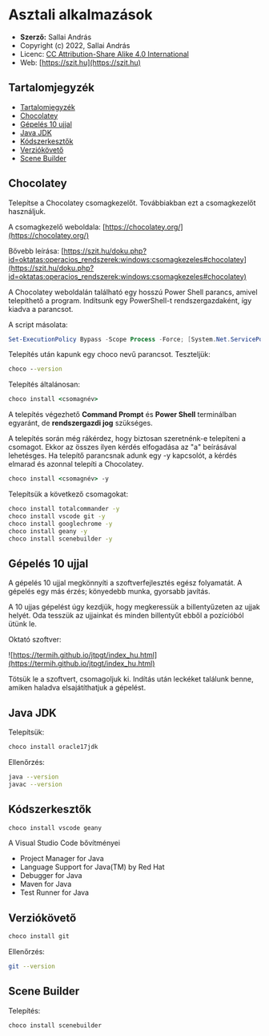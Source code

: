 # Asztali alkalmazások

* **Szerző:** Sallai András
* Copyright (c) 2022, Sallai András
* Licenc: [CC Attribution-Share Alike 4.0 International](https://creativecommons.org/licenses/by-sa/4.0/)
* Web: [https://szit.hu](https://szit.hu)

## Tartalomjegyzék

* [Tartalomjegyzék](#tartalomjegyzék)
* [Chocolatey](#chocolatey)
* [Gépelés 10 ujjal](#gépelés-10-ujjal)
* [Java JDK](#java-jdk)
* [Kódszerkesztők](#kódszerkesztők)
* [Verziókövető](#verziókövető)
* [Scene Builder](#scene-builder)

## Chocolatey

Telepítse a Chocolatey csomagkezelőt. Továbbiakban ezt a csomagkezelőt használjuk.

A csomagkezelő weboldala:
[https://chocolatey.org/](https://chocolatey.org/)

Bővebb leírása:
[https://szit.hu/doku.php?id=oktatas:operacios_rendszerek:windows:csomagkezeles#chocolatey](https://szit.hu/doku.php?id=oktatas:operacios_rendszerek:windows:csomagkezeles#chocolatey)

A Chocolatey weboldalán található egy hosszú Power Shell parancs, amivel telepíthető a program. Indítsunk egy PowerShell-t rendszergazdaként, így kiadva a parancsot.

A script másolata:

```PowerShell
Set-ExecutionPolicy Bypass -Scope Process -Force; [System.Net.ServicePointManager]::SecurityProtocol = [System.Net.ServicePointManager]::SecurityProtocol -bor 3072; iex ((New-Object System.Net.WebClient).DownloadString('https://community.chocolatey.org/install.ps1'))
```

Telepítés után kapunk egy choco nevű parancsot. Teszteljük:

```cmd
choco --version
```

Telepítés általánosan:

```cmd
choco install <csomagnév>
```

A telepítés végezhető **Command Prompt** és **Power Shell** terminálban egyaránt, de **rendszergazdi jog** szükséges.

A telepítés során még rákérdez, hogy biztosan szeretnénk-e telepíteni a csomagot. Ekkor az összes ilyen kérdés elfogadása az "a" beírásával lehetésges. Ha telepítő parancsnak adunk egy -y kapcsolót, a kérdés elmarad és azonnal telepíti a Chocolatey.

```cmd
choco install <csomagnév> -y
```

Telepítsük a következő csomagokat:

```cmd
choco install totalcommander -y
choco install vscode git -y
choco install googlechrome -y
choco install geany -y
choco install scenebuilder -y
```

## Gépelés 10 ujjal

A gépelés 10 ujjal megkönnyíti a szoftverfejlesztés egész folyamatát. A gépelés egy más érzés; könyedebb munka, gyorsabb javítás.

A 10 ujjas gépelést úgy kezdjük, hogy megkeressük a billentyűzeten az ujjak helyét. Oda tesszük az ujjainkat és minden
billentyűt ebből a pozícióból ütünk le.

Oktató szoftver:

![https://termih.github.io/jtpgt/index_hu.html](https://termih.github.io/jtpgt/index_hu.html)

Tötsük le a szoftvert, csomagoljuk ki. Indítás után leckéket találunk benne, amiken haladva elsajátíthatjuk a gépelést.

## Java JDK

Telepítsük:

```bash
choco install oracle17jdk
```

Ellenőrzés:

```bash
java --version
javac --version
```

## Kódszerkesztők

```bash
choco install vscode geany
```

A Visual Studio Code bővítményei

* Project Manager for Java
* Language Support for Java(TM) by Red Hat
* Debugger for Java
* Maven for Java
* Test Runner for Java

## Verziókövető

```bash
choco install git
```

Ellenőrzés:

```bash
git --version
```

## Scene Builder

Telepítés:

```bash
choco install scenebuilder
```
